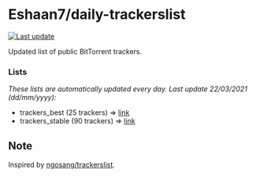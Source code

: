 
# Eshaan7/daily-trackerslist 

[![Last update](https://img.shields.io/badge/Last%20update-22/03/2021-blue.svg)](#)

Updated list of public BitTorrent trackers.

### Lists
*These lists are automatically updated every day. Last update 22/03/2021 (_dd/mm/yyyy_):*

* trackers_best (25 trackers) => [link](https://raw.githubusercontent.com/eshaan7/daily-trackerslist/master/trackers_best.txt)
* trackers_stable (90 trackers) => [link](https://raw.githubusercontent.com/eshaan7/daily-trackerslist/master/trackers_stable.txt)

## Note

Inspired by [ngosang/trackerslist](https://github.com/ngosang/trackerslist).
